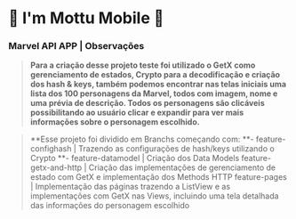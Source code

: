 
# 🛵 I'm Mottu Mobile 🛵

### Marvel API APP | Observações

> **Para a criação desse projeto teste foi utilizado o GetX como gerenciamento de estados, Crypto para a decodificação e criação dos hash & keys, também podemos encontrar nas telas iniciais uma lista dos 100 personagens da Marvel, todos com imagem, nome e uma prévia de descrição. Todos os personagens são clicáveis possibilitando ao usuário clicar e expandir para ver mais informações sobre o personagem escolhido.**

> **Esse projeto foi dividido em Branchs começando com:
> **- feature-confighash | Trazendo as configurações de hash/keys utilizando o Crypto
> **- feature-datamodel | Criação dos Data Models
feature-getx-and-http | Criação das implementações de gerenciamento de estado com GetX e implementação dos Methods HTTP
feature-pages | Implementação das páginas trazendo a ListView e as implementações com GetX nas Views, incluindo uma tela detalhada das informações do personagem escolhido

